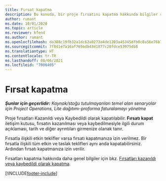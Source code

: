 ```yaml
---
title: Fırsat kapatma
description: Bu konuda, bir proje fırsatını kapatma hakkında bilgiler sağlanmaktadır.
author: rumant
ms.date: 10/01/2020
ms.topic: article
ms.reviewer: kfend
ms.author: rumant
ms.openlocfilehash: da388c19fb32a1dc62a0273a4de1203a45345dfb0c0a56e76b73cccc751e9545
ms.sourcegitcommit: 7f8d1e7a16af769adb43d1877c28fdce53975db8
ms.translationtype: HT
ms.contentlocale: tr-TR
ms.lasthandoff: 08/06/2021
ms.locfileid: "7006405"
---
```

# <a name="close-an-opportunity"></a>Fırsat kapatma

_**Şunlar için geçerlidir:** Kaynak/stoğu tutulmayanları temel alan senaryolar için Project Operations, Lite dağıtımı-proforma faturalamayı yönetme_

Proje fırsatları Kazanıldı veya Kaybedildi olarak kapatılabilir. **Fırsatı kapat** iletişim kutusu, fırsatın kazanılması veya kaybedilmesiyle ilgili durum açıklaması, tarih ve diğer ayrıntıları girmenize olanak tanır.

Fırsatla ilişkili etkin teklifler varsa fırsatı kapatmanıza izin verilmez. Bir fırsatla ilişkili tüm etkin ve taslak teklifleri aynı anda kapatabilirsiniz. Ardından fırsatı kapatmanıza izin verilir.

Fırsatları kapatma hakkında daha genel bilgiler için bkz. [Fırsatları kazanıldı veya kaybedildi olarak kapatma](/dynamics365/sales-enterprise/close-opportunity-won-lost-sales).


[!INCLUDE[footer-include](../includes/footer-banner.md)]
